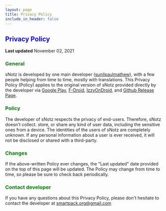 ```yaml
---
layout: page
title: Privacy Policy
include_in_header: false
---
```


<h2 style="color: blue">Privacy Policy</h2>

**Last updated**
November 02, 2021

<h3 style="color: green">General</h3>

sNotz is developed by one main developer (<a href="https://play.google.com/store/apps/dev?id=5836199813143882901" target="_blank">sunilpaulmathew</a>), with a few people helping from time to time, mostly with translations. This Privacy Policy (Policy) applies to the original version of sNotz provided directly by the developer via <a href="https://play.google.com/store/apps/details?id=com.sunilpaulmathew.snotz" target="_blank">Google Play</a>, <a href="https://f-droid.org/packages/com.sunilpaulmathew.snotz" target="_blank">F-Droid</a>, <a href="https://apt.izzysoft.de/fdroid/index/apk/com.sunilpaulmathew.snotz" target="_blank">IzzyOnDroid</a>, and <a href="https://github.com/sunilpaulmathew/sNotz/releases" target="_blank">Github Release Page</a>.

<h3 style="color: green">Policy</h3>

The developer of sNotz respects the privacy of end-users. Therefore, sNotz doesn't collect. store, or share any kind of user data, including the sensitive ones from a device. The identities of the users of sNotz are completely unknown. If any personal information about a user is ever received, it will not be disclosed or shared with a third-party.

<h3 style="color: green">Changes</h3>

If the above-written Policy ever changes, the "Last updated" date provided on the top of this page will be updated. The Policy may change from time to time, so please be sure to check back periodically.

<h3 style="color: green">Contact developer</h3>

If you have any questions about this Privacy Policy, please don't hesitate to contact the developer at <a href="mailto:smartpack.org@gmail.com">smartpack.org@gmail.com</a>
